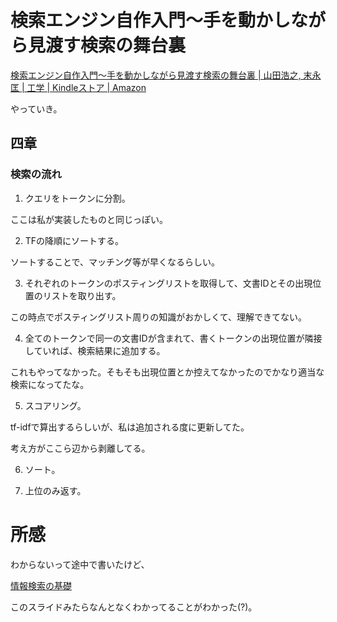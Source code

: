 # 検索エンジン自作入門～手を動かしながら見渡す検索の舞台裏

[検索エンジン自作入門～手を動かしながら見渡す検索の舞台裏 | 山田浩之, 末永匡 | 工学 | Kindleストア | Amazon](https://www.amazon.co.jp/dp/B00NUZ32MU/ref=dp-kindle-redirect?_encoding=UTF8&btkr=1)

やっていき。

## 四章

### 検索の流れ

1. クエリをトークンに分割。

ここは私が実装したものと同じっぽい。

2. TFの降順にソートする。

ソートすることで、マッチング等が早くなるらしい。

3. それぞれのトークンのポスティングリストを取得して、文書IDとその出現位置のリストを取り出す。

この時点でポスティングリスト周りの知識がおかしくて、理解できてない。

4. 全てのトークンで同一の文書IDが含まれて、書くトークンの出現位置が隣接していれば、検索結果に追加する。

これもやってなかった。そもそも出現位置とか控えてなかったのでかなり適当な検索になってたな。

5. スコアリング。

tf-idfで算出するらしいが、私は追加される度に更新してた。

考え方がここら辺から剥離してる。

6. ソート。

7. 上位のみ返す。

# 所感

わからないって途中で書いたけど、

[情報検索の基礎](https://www.slideshare.net/Retrieva_jp/ss-75420028)

このスライドみたらなんとなくわかってることがわかった(?)。

